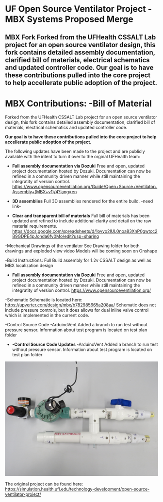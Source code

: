 # UF Open Source Ventilator Project - MBX Systems Proposed Merge

MBX Fork
Forked from the UFHealth CSSALT Lab project for an open source ventilator design, this fork contains detailed assembly documentation, clarified bill of materials, electrical schematics and updated controller code. Our goal is to have these contributions pulled into the core project to help accellerate public adoption of the project.
---------------------------------

MBX Contributions:
-Bill of Material
=======

Forked from the UFHealth CSSALT Lab project for an open source ventilator design, this fork contains detailed assembly documentation, clarified bill of materials, electrical schematics and updated controller code. 

**Our goal is to have these contributions pulled into the core project to help accellerate public adoption of the project.**

The following updates have been made to the project and are publicly available with the intent to turn it over to the orginal UFHealth team:

* **Full assembly documentation via Dozuki** Free and open, updated project documentation hosted by Dozuki. Documentation can now be refined in a community driven manner while still maintaining the integratity of version control.
https://www.opensourceventilation.org/Guide/Open+Source+Ventilator+Assembly+(MBX+v1)/4?lang=en

* **3D assemblies** Full 3D assemblies rendered for the entire build.
-need link-

* **Clear and transparent bill of materials** Full bill of materials has been updated and refined to include additional clarity and detail on the raw material requirements.
https://docs.google.com/spreadsheets/d/1ovyo2lUL0noa83XnP0gwtcc2B9GDPE4pJonda6fv0Mo/edit?usp=sharing

-Mechanical Drawings of the ventilator
See Drawing folder for both drawings and exploded view video
Models will be coming soon on Onshape

-Build Instructions:
Full Build assembly for 1.2v CSSALT design as well as MBX localization design
* **Full assembly documentation via Dozuki** Free and open, updated project documentation hosted by Dozuki. Documentation can now be refined in a community driven manner while still maintaining the integratity of version control.
https://www.opensourceventilation.org/

-Schematic
Schematic is located here: https://upverter.com/design/mbx/b782985665a208aa/
Schematic does not include pressure controls, but it does allows for dual inline valve control which is implemented in the current code.

-Control Source Code -ArduinoVent
Added a branch to run test without pressure sensor. Information about test program is located on test plan folder

* **-Control Source Code Updates** -ArduinoVent Added a branch to run test without pressure sensor. Information about test program is located on test plan folder


<p align="center">
  <img src="./img/assembly_overview.jpg" alt="Assembly Overview" width="738">
</p>

The original project can be found here: https://simulation.health.ufl.edu/technology-development/open-source-ventilator-project/



